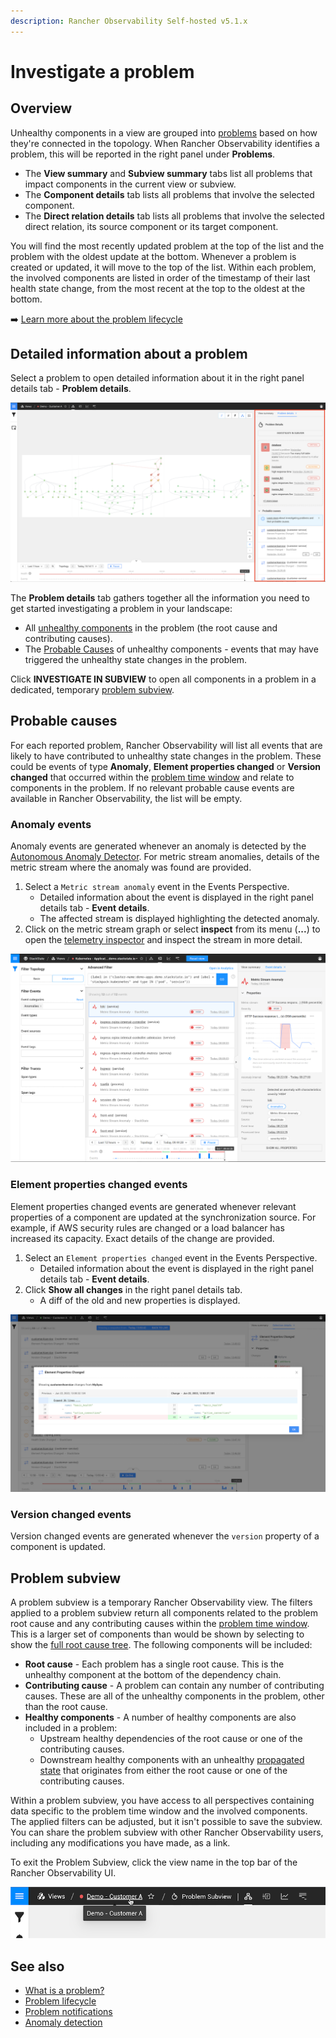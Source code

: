 ```yaml
---
description: Rancher Observability Self-hosted v5.1.x 
---
```


# Investigate a problem

## Overview

Unhealthy components in a view are grouped into [problems](about-problems.md) based on how they're connected in the topology. When Rancher Observability identifies a problem, this will be reported in the right panel under **Problems**.

* The **View summary** and **Subview summary** tabs list all problems that impact components in the current view or subview. 
* The **Component details** tab lists all problems that involve the selected component. 
* The **Direct relation details** tab lists all problems that involve the selected direct relation, its source component or its target component. 

You will find the most recently updated problem at the top of the list and the problem with the oldest update at the bottom. Whenever a problem is created or updated, it will move to the top of the list. Within each problem, the involved components are listed in order of the timestamp of their last health state change, from the most recent at the top to the oldest at the bottom.

➡️ [Learn more about the problem lifecycle](problem-lifecycle.md)

## Detailed information about a problem

Select a problem to open detailed information about it in the right panel details tab - **Problem details**.

![View summary](/.gitbook/assets/v51_problem_details_tab.png)

The **Problem details** tab gathers together all the information you need to get started investigating a problem in your landscape:

* All [unhealthy components](about-problems.md#topology-elements-in-a-problem) in the problem \(the root cause and contributing causes\). 
* The [Probable Causes](problem_investigation.md#probable-causes) of unhealthy components - events that may have triggered the unhealthy state changes in the problem. 

Click **INVESTIGATE IN SUBVIEW** to open all components in a problem in a dedicated, temporary [problem subview](problem_investigation.md#problem-subview).

## Probable causes

For each reported problem, Rancher Observability will list all events that are likely to have contributed to unhealthy state changes in the problem. These could be events of type **Anomaly**, **Element properties changed** or **Version changed** that occurred within the [problem time window](about-problems.md#time-window-of-a-problem) and relate to components in the problem. If no relevant probable cause events are available in Rancher Observability, the list will be empty.

### Anomaly events

Anomaly events are generated whenever an anomaly is detected by the [Autonomous Anomaly Detector](../../stackpacks/add-ons/aad.md). For metric stream anomalies, details of the metric stream where the anomaly was found are provided.

1. Select a `Metric stream anomaly` event in the Events Perspective.
   * Detailed information about the event is displayed in the right panel details tab - **Event details**.
   * The affected stream is displayed highlighting the detected anomaly.
2. Click on the metric stream graph or select **inspect** from its menu \(**...**\) to open the [telemetry inspector](../metrics/browse-telemetry.md) and inspect the stream in more detail.

![Metric stream anomaly detailed event information](../../.gitbook/assets/v51_event_metric_stream_anomaly.png)

### Element properties changed events

Element properties changed events are generated whenever relevant properties of a component are updated at the synchronization source. For example, if AWS security rules are changed or a load balancer has increased its capacity. Exact details of the change are provided.

1. Select an `Element properties changed` event in the Events Perspective.
   * Detailed information about the event is displayed in the right panel details tab - **Event details**.
2. Click **Show all changes** in the right panel details tab.
   * A diff of the old and new properties is displayed.

![View all changes](../../.gitbook/assets/v51_event_view_all_changes.png)

### Version changed events

Version changed events are generated whenever the `version` property of a component is updated.

## Problem subview

A problem subview is a temporary Rancher Observability view. The filters applied to a problem subview return all components related to the problem root cause and any contributing causes within the [problem time window](about-problems.md#time-window-of-a-problem). This is a larger set of components than would be shown by selecting to show the [full root cause tree](../stackstate-ui/perspectives/topology-perspective.md#show-root-cause). The following components will be included:

* **Root cause** - Each problem has a single root cause. This is the unhealthy component at the bottom of the dependency chain.
* **Contributing cause** - A problem can contain any number of contributing causes. These are all of the unhealthy components in the problem, other than the root cause.
* **Healthy components** - A number of healthy components are also included in a problem:
  * Upstream healthy dependencies of the root cause or one of the contributing causes.
  * Downstream healthy components with an unhealthy [propagated state](/use/concepts/health-state.md#element-propagated-health-state) that originates from either the root cause or one of the contributing causes.

Within a problem subview, you have access to all perspectives containing data specific to the problem time window and the involved components. The applied filters can be adjusted, but it isn't possible to save the subview. You can share the problem subview with other Rancher Observability users, including any modifications you have made, as a link.

To exit the Problem Subview, click the view name in the top bar of the Rancher Observability UI.

![Breadcrumbs with view name](../../.gitbook/assets/v51_problem_subview_breadcrumb.png)

## See also

* [What is a problem?](about-problems.md)
* [Problem lifecycle](problem-lifecycle.md)
* [Problem notifications](problem_notifications.md)
* [Anomaly detection](../concepts/anomaly-detection.md)
